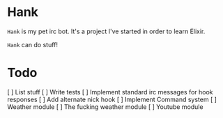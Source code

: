 Hank
====

`Hank` is my pet irc bot. It's a project I've started in order to learn Elixir.

`Hank` can do stuff!

Todo
====
[ ] List stuff
[ ] Write tests
[ ] Implement standard irc messages for hook responses
[ ] Add alternate nick hook
[ ] Implement Command system
[ ] Weather module
[ ] The fucking weather module
[ ] Youtube module

